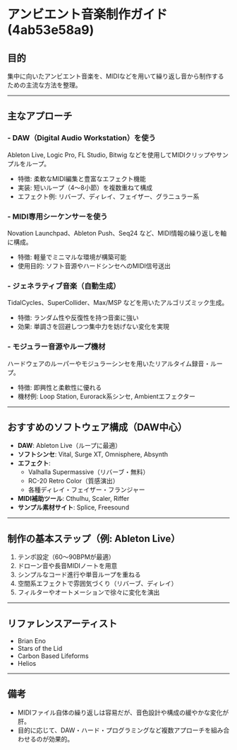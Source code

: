# アンビエント音楽制作ガイド(4ab53e58a9)

## 目的
集中に向いたアンビエント音楽を、MIDIなどを用いて繰り返し音から制作するための主流な方法を整理。

---

## 主なアプローチ

### - DAW（Digital Audio Workstation）を使う
Ableton Live, Logic Pro, FL Studio, Bitwig などを使用してMIDIクリップやサンプルをループ。

- 特徴: 柔軟なMIDI編集と豊富なエフェクト機能
- 実装: 短いループ（4〜8小節）を複数重ねて構成
- エフェクト例: リバーブ、ディレイ、フェイザー、グラニュラー系

### - MIDI専用シーケンサーを使う
Novation Launchpad、Ableton Push、Seq24 など、MIDI情報の繰り返しを軸に構成。

- 特徴: 軽量でミニマルな環境が構築可能
- 使用目的: ソフト音源やハードシンセへのMIDI信号送出

### - ジェネラティブ音楽（自動生成）
TidalCycles、SuperCollider、Max/MSP などを用いたアルゴリズミック生成。

- 特徴: ランダム性や反復性を持つ音楽に強い
- 効果: 単調さを回避しつつ集中力を妨げない変化を実現

### - モジュラー音源やループ機材
ハードウェアのルーパーやモジュラーシンセを用いたリアルタイム録音・ループ。

- 特徴: 即興性と柔軟性に優れる
- 機材例: Loop Station, Eurorack系シンセ, Ambientエフェクター

---

## おすすめのソフトウェア構成（DAW中心）

- **DAW**: Ableton Live（ループに最適）
- **ソフトシンセ**: Vital, Surge XT, Omnisphere, Absynth
- **エフェクト**:
  - Valhalla Supermassive（リバーブ・無料）
  - RC-20 Retro Color（質感演出）
  - 各種ディレイ・フェイザー・フランジャー
- **MIDI補助ツール**: Cthulhu, Scaler, Riffer
- **サンプル素材サイト**: Splice, Freesound

---

## 制作の基本ステップ（例: Ableton Live）

1. テンポ設定（60〜90BPMが最適）
2. ドローン音や長音MIDIノートを用意
3. シンプルなコード進行や単音ループを重ねる
4. 空間系エフェクトで雰囲気づくり（リバーブ、ディレイ）
5. フィルターやオートメーションで徐々に変化を演出

---

## リファレンスアーティスト

- Brian Eno
- Stars of the Lid
- Carbon Based Lifeforms
- Helios

---

## 備考

- MIDIファイル自体の繰り返しは容易だが、音色設計や構成の緩やかな変化が肝。
- 目的に応じて、DAW・ハード・プログラミングなど複数アプローチを組み合わせるのが効果的。

